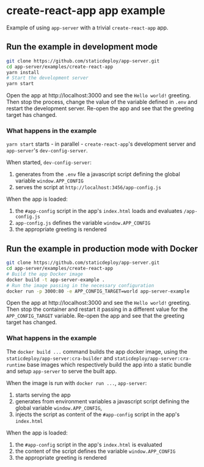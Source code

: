 # create-react-app app example

Example of using `app-server` with a trivial `create-react-app` app.

## Run the example in development mode

```sh
git clone https://github.com/staticdeploy/app-server.git
cd app-server/examples/create-react-app
yarn install
# Start the development server
yarn start
```

Open the app at http://localhost:3000 and see the `Hello world!` greeting. Then
stop the process, change the value of the variable defined in `.env` and restart
the development server. Re-open the app and see that the greeting target has
changed.

### What happens in the example

`yarn start` starts - in parallel - `create-react-app`'s development server and
`app-server`'s `dev-config-server`.

When started, `dev-config-server`:

1. generates from the `.env` file a javascript script defining the global
   variable `window.APP_CONFIG`
2. serves the script at `http://localhost:3456/app-config.js`

When the app is loaded:

1. the `#app-config` script in the app's `index.html` loads and evaluates
   `/app-config.js`
2. `app-config.js` defines the variable `window.APP_CONFIG`
3. the appropriate greeting is rendered

## Run the example in production mode with Docker

```sh
git clone https://github.com/staticdeploy/app-server.git
cd app-server/examples/create-react-app
# Build the app Docker image
docker build -t app-server-example .
# Run the image passing in the necessary configuration
docker run -p 3000:80 -e APP_CONFIG_TARGET=world app-server-example
```

Open the app at http://localhost:3000 and see the `Hello world!` greeting. Then
stop the container and restart it passing in a different value for the
`APP_CONFIG_TARGET` variable. Re-open the app and see that the greeting target
has changed.

### What happens in the example

The `docker build ...` command builds the app docker image, using the
`staticdeploy/app-server:cra-builder` and `staticdeploy/app-server:cra-runtime`
base images which respectively build the app into a static bundle and setup
`app-server` to serve the built app.

When the image is run with `docker run ...`, `app-server`:

1. starts serving the app
2. generates from environment variables a javascript script defining the global
   variable `window.APP_CONFIG`,
3. injects the script as content of the `#app-config` script in the app's
   `index.html`

When the app is loaded:

1. the `#app-config` script in the app's `index.html` is evaluated
2. the content of the script defines the variable `window.APP_CONFIG`
3. the appropriate greeting is rendered

